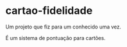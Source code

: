# cartao-fidelidade
Um projeto que fiz para um conhecido uma vez.

É um sistema de pontuação para cartões.